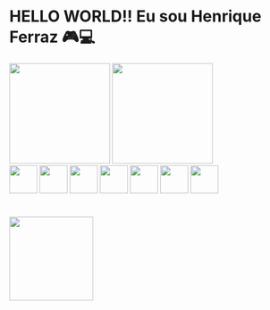 <div>
<h1 style="color= #6d9ff5">HELLO WORLD!! Eu sou Henrique Ferraz 🎮💻 </h1>
</div
##
<div style="display=flex">
<img height="180em" src="https://github-readme-stats.vercel.app/api?username=henriqueferrazo&show_icons=true&theme=tokyonight">
<img height="180em" src="https://github-readme-stats.vercel.app/api/top-langs/?username=henriqueferrazo&layout=compact)](https://github.com/henriqueferrazo/github-readme-stats&theme=tokyonight">
</div><br>
<div>
 <img width="50em" heigth="50em" src="https://cdn.jsdelivr.net/gh/devicons/devicon/icons/html5/html5-plain.svg" />
 <img width="50em" heigth="50em" src="https://cdn.jsdelivr.net/gh/devicons/devicon/icons/css3/css3-plain.svg" />
 <img width="50em" heigth="50em" src="https://cdn.jsdelivr.net/gh/devicons/devicon/icons/javascript/javascript-plain.svg" />
 <img width="50em" heigth="50em" src="https://cdn.jsdelivr.net/gh/devicons/devicon/icons/mysql/mysql-plain-wordmark.svg" />
 <img width="50em" heigth="50em" src="https://cdn.jsdelivr.net/gh/devicons/devicon/icons/bootstrap/bootstrap-plain-wordmark.svg" />
 <img width="50em" heigth="50em" src="https://cdn.jsdelivr.net/gh/devicons/devicon/icons/git/git-plain.svg" />
 <img width="50em" heigth="50em" src="https://cdn.jsdelivr.net/gh/devicons/devicon/icons/visualstudio/visualstudio-plain.svg">
</div>
<div>
    <h1>                                  <img  width="150em" heigth="150em" src="Sem Título-3.png"></h1>
</div>

